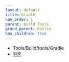 ```yaml
---
layout: default
title: Gradle
nav_order: 1
parent: Build Tools
grand_parent: Kotlin
has_children: true
---
```


- Tools/Build/tools/Gradle
- [원문](https://kotlinlang.org/docs/gradle.html)